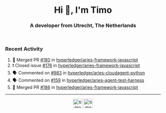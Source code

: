 <h1 align="center">Hi 👋, I'm Timo</h1>
<h3 align="center">A developer from Utrecht, The Netherlands</h3>
<br/>
<!-- https://github.com/rahuldkjain/github-profile-readme-generator --!>

<!--  <p align="left"><img src="https://github-readme-stats.vercel.app/api?username=timoglastra&show_icons=true&count_private=true&" alt="timoglastra" /></p> --!>

<!--
Github language stats
<p align="left"><img src="https://github-readme-stats.vercel.app/api/top-langs/?username=timoglastra&layout=compact" alt="timoglastra" /><p>
-->

<!-- Codestats language stats -->
<!-- <p align="left"><img src="https://codestats-readme.vercel.app/api/top-langs/?username=timoglastra&layout=compact&language_count=12" alt="timoglastra" /><p>    --!>
  
<h3>Recent Activity</h3>

<!--START_SECTION:activity-->
1. 🎉 Merged PR [#180](https://github.com/hyperledger/aries-framework-javascript/pull/180) in [hyperledger/aries-framework-javascript](https://github.com/hyperledger/aries-framework-javascript)
2. ❗️ Closed issue [#176](https://github.com/hyperledger/aries-framework-javascript/issues/176) in [hyperledger/aries-framework-javascript](https://github.com/hyperledger/aries-framework-javascript)
3. 🗣 Commented on [#983](https://github.com/hyperledger/aries-cloudagent-python/issues/983) in [hyperledger/aries-cloudagent-python](https://github.com/hyperledger/aries-cloudagent-python)
4. 🗣 Commented on [#159](https://github.com/hyperledger/aries-agent-test-harness/issues/159) in [hyperledger/aries-agent-test-harness](https://github.com/hyperledger/aries-agent-test-harness)
5. 🎉 Merged PR [#186](https://github.com/hyperledger/aries-framework-javascript/pull/186) in [hyperledger/aries-framework-javascript](https://github.com/hyperledger/aries-framework-javascript)
<!--END_SECTION:activity-->

---

<p align="center">
<a href="https://twitter.com/timoglastra" target="blank"><img align="center" src="https://cdn.jsdelivr.net/npm/simple-icons@3.0.1/icons/twitter.svg" alt="timoglastra" height="30" width="30" /></a>
<a href="https://linkedin.com/in/timoglastra" target="blank"><img align="center" src="https://cdn.jsdelivr.net/npm/simple-icons@3.0.1/icons/linkedin.svg" alt="timoglastra" height="30" width="30" /></a>
</p>



